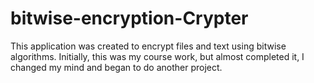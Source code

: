 # bitwise-encryption-Crypter
This application was created to encrypt files and text using bitwise algorithms. Initially, this was my course work, but almost completed it, I changed my mind and began to do another project.
